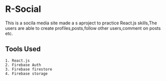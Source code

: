 
# R-Social

This is a socila media site made a s aproject to practice React.js skills,The users are able to create profiles,posts,follow other users,comment on posts etc.


<!-- ## Screenshots

![App Screenshot](https://via.placeholder.com/468x300?text=App+Screenshot+Here) -->


## Tools Used
    1. React.js
    2. Firebase Auth
    3. Firebase firestore
    4. Firebase storage
    